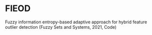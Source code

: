 # FIEOD
Fuzzy information entropy-based adaptive approach for hybrid feature outlier detection (Fuzzy Sets and Systems, 2021, Code)
